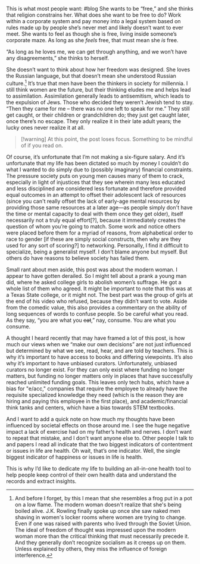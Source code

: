 This is what most people want: #blog
She wants to be “free,” and she thinks that religion constrains her. What does she want to be free to do? Work within a corporate system and pay money into a legal system based on rules made up by people she’s never met and likely doesn’t want to ever meet. She wants to feel as though she is free, living inside someone’s corporate maze. As long as she *feels* free, that must mean she *is* free.

“As long as he loves me, we can get through anything, and we won’t have any disagreements,” she thinks to herself.

She doesn’t want to think about how her freedom was designed. She loves the Russian language, but that doesn’t mean she understood Russian culture.[^1] It’s true that men have been the thinkers in society for millennia. I still think women are the future, but their thinking eludes me and helps lead to assimilation. Assimilation generally leads to antisemitism, which leads to the expulsion of Jews. Those who decided they weren’t Jewish tend to stay. “Then they came for me – there was no one left to speak for me.” They still get caught, or their children or grandchildren do; they just get caught later, once there’s no escape. They only realize it in their late adult years; the lucky ones never realize it at all.

> [!warning] At this point, the post loses focus. Something to be mindful of if you read on.

Of course, it’s unfortunate that I’m not making a six-figure salary. And it’s unfortunate that my life has been dictated so much by money I couldn’t do what I wanted to do simply due to (possibly imaginary) financial constraints. The pressure society puts on young men causes many of them to crack, especially in light of injustices that they see wherein many less educated and less disciplined are considered less fortunate and therefore provided equal outcomes in an attempt to offset their adolescent lack of resources (since you can't really offset the lack of early-age mental resources by providing those same resources at a later age—as people simply don't have the time or mental capacity to deal with them once they get older), itself necessarily not a truly equal effort[?], because it immediately creates the question of whom you’re going to match. Some work and notice others were placed before them for a myriad of reasons, from alphabetical order to race to gender [if these are simply social constructs, then why are they used for any sort of scoring?] to networking. Personally, I find it difficult to specialize, being a generalist myself. I don’t blame anyone but myself. But others do have reasons to believe society has failed them.

Small rant about men aside, this post was about the modern woman. I appear to have gotten derailed. So I might tell about a prank a young man did, where he asked college girls to abolish women’s suffrage. He got a whole list of them who agreed. It might be important to note that this was at a Texas State college, or it might not. The best part was the group of girls at the end of his video who refused, because they didn’t want to vote. Aside from the comedic value, this also provides a commentary on the ability of long sequences of words to confuse people. So be careful what you read. As they say, “you are what you ~~eat~~,” nay, consume. You are what you consume.

A thought I heard recently that may have framed a lot of this post, is how much our views when we “make our own decisions” are not just influenced but determined by what we see, read, hear, and are told by teachers. This is why it’s important to have access to books and differing viewpoints. It’s also why it’s important to have unbiased curators. Unfortunately, unbiased curators no longer exist. For they can only exist where funding no longer matters, but funding no longer matters only in places that have successfully reached unlimited funding goals. This leaves only tech hubs, which have a bias for "e/acc," companies that require the employee to already have the requisite specialized knowledge they need (which is the reason they are hiring and paying this employee in the first place), and academic/financial think tanks and centers, which have a bias towards STEM textbooks. 

And I want to add a quick note on how much my thoughts have been influenced by societal effects on those around me. I see the huge negative impact a lack of exercise had on my father’s health and nerves. I don’t want to repeat that mistake, and I don’t want anyone else to. Other people I talk to and papers I read all indicate that the two biggest indicators of contentment or issues in life are health. Oh wait, that’s one indicator. Well, the single biggest indicator of happiness or issues in life is health.

This is why I’d like to dedicate my life to building an all-in-one health tool to help people keep control of their own health data and understand the records and extract insights.

[^1]: And before I forget, by this I mean that she resembles a frog put in a pot on a low flame. The modern woman doesn't realize that she's being boiled alive. J.K. Rowling finally spoke up once she saw naked men shaving in women's locker rooms where women are trying to change. Even if one was raised with parents who lived through the Soviet Union. The ideal of freedom of thought was impressed upon the modern woman more than the critical thinking that must necessarily precede it. And they generally don’t recognize socialism as it creeps up on them. Unless explained by others, they miss the influence of foreign interference.